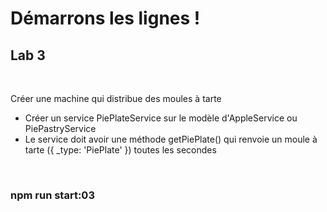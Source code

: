 <!-- .slide: class="exercice" -->

# Démarrons les lignes !

## Lab 3

<br>

Créer une machine qui distribue des moules à tarte

- Créer un service PiePlateService sur le modèle d'AppleService ou PiePastryService
- Le service doit avoir une méthode getPiePlate() qui renvoie un moule à tarte ({ _type: 'PiePlate' }) toutes les secondes

<br>

### npm run start:03
